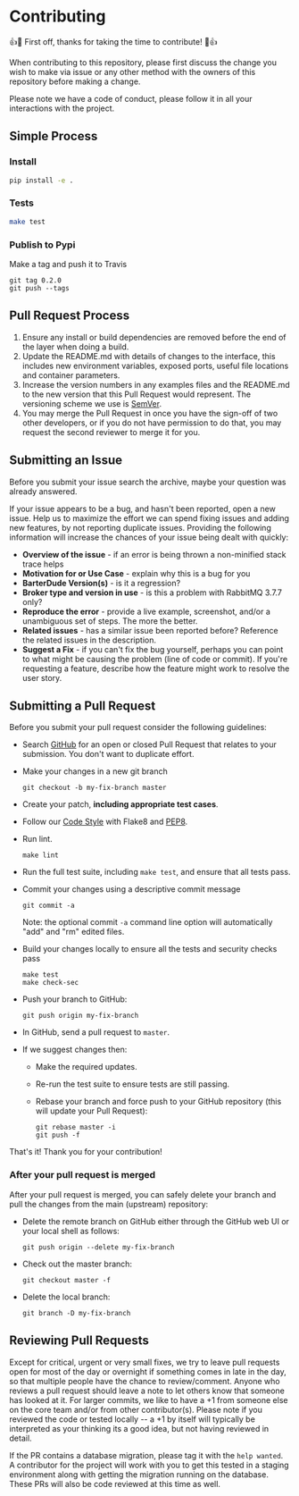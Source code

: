 # Contributing

:+1::tada: First off, thanks for taking the time to contribute! :tada::+1:


When contributing to this repository, please first discuss the change you wish to make via issue or any other method with the owners of this repository before making a change. 

Please note we have a code of conduct, please follow it in all your interactions with the project.

## Simple Process

### Install

```bash
pip install -e .
```

### Tests

```bash
make test
```

### Publish to Pypi

Make a tag and push it to Travis
```
git tag 0.2.0
git push --tags
```

## Pull Request Process

1. Ensure any install or build dependencies are removed before the end of the layer when doing a 
   build.
2. Update the README.md with details of changes to the interface, this includes new environment 
   variables, exposed ports, useful file locations and container parameters.
3. Increase the version numbers in any examples files and the README.md to the new version that this
   Pull Request would represent. The versioning scheme we use is [SemVer](http://semver.org/).
4. You may merge the Pull Request in once you have the sign-off of two other developers, or if you 
   do not have permission to do that, you may request the second reviewer to merge it for you.

## Submitting an Issue
Before you submit your issue search the archive, maybe your question was already answered.

If your issue appears to be a bug, and hasn't been reported, open a new issue.
Help us to maximize the effort we can spend fixing issues and adding new
features, by not reporting duplicate issues.  Providing the following information will increase the
chances of your issue being dealt with quickly:

* **Overview of the issue** - if an error is being thrown a non-minified stack trace helps
* **Motivation for or Use Case** - explain why this is a bug for you
* **BarterDude Version(s)** - is it a regression?
* **Broker type and version in use** - is this a problem with RabbitMQ 3.7.7 only?
* **Reproduce the error** - provide a live example, screenshot, and/or a unambiguous set of steps. The more the better.
* **Related issues** - has a similar issue been reported before?  Reference the related issues in the description.
* **Suggest a Fix** - if you can't fix the bug yourself, perhaps you can point to what might be
  causing the problem (line of code or commit).  If you're requesting a feature, describe how the feature might work to resolve the user story.

## Submitting a Pull Request
Before you submit your pull request consider the following guidelines:

* Search [GitHub](https://github.com/olxbr/BarterDude/pulls) for an open or closed Pull Request that relates to your submission. You don't want to duplicate effort.
* Make your changes in a new git branch

     ```shell
     git checkout -b my-fix-branch master
     ```

* Create your patch, **including appropriate test cases**.
* Follow our [Code Style](https://www.pylint.org/) with Flake8 and [PEP8](https://www.python.org/dev/peps/pep-0008/).
* Run lint.

    ```
    make lint
    ```
* Run the full test suite, including `make test`,
  and ensure that all tests pass.
* Commit your changes using a descriptive commit message

     ```shell
     git commit -a
     ```
  Note: the optional commit `-a` command line option will automatically "add" and "rm" edited files.

* Build your changes locally to ensure all the tests and security checks pass

    ```shell
    make test
    make check-sec
    ```

* Push your branch to GitHub:

    ```shell
    git push origin my-fix-branch
    ```

* In GitHub, send a pull request to `master`.
* If we suggest changes then:
  * Make the required updates.
  * Re-run the test suite to ensure tests are still passing.
  * Rebase your branch and force push to your GitHub repository (this will update your Pull Request):

    ```shell
    git rebase master -i
    git push -f
    ```

That's it! Thank you for your contribution!

### After your pull request is merged

After your pull request is merged, you can safely delete your branch and pull the changes
from the main (upstream) repository:

* Delete the remote branch on GitHub either through the GitHub web UI or your local shell as follows:

    ```shell
    git push origin --delete my-fix-branch
    ```

* Check out the master branch:

    ```shell
    git checkout master -f
    ```

* Delete the local branch:

    ```shell
    git branch -D my-fix-branch
    ```

## Reviewing Pull Requests

Except for critical, urgent or very small fixes, we try to leave pull requests open for most of the day or overnight if something comes in late in the day, so that multiple people have the chance to review/comment.  Anyone who reviews a pull request should leave a note to let others know that someone has looked at it.  For larger commits, we like to have a +1 from someone else on the core team and/or from other contributor(s).  Please note if you reviewed the code or tested locally -- a +1 by itself will typically be interpreted as your thinking its a good idea, but not having reviewed in detail.

If the PR contains a database migration, please tag it with the `help wanted`. A
contributor for the project will work with you to get this tested in a staging
environment along with getting the migration running on the database. These PRs
will also be code reviewed at this time as well.
